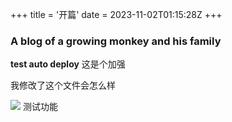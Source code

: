 +++
title = '开篇'
date = 2023-11-02T01:15:28Z
+++

### A blog of a growing monkey and his family

 **test auto deploy** 这是个加强


我修改了这个文件会怎么样

![](https://cdn.jsdelivr.net/gh/suglow/picgo@main/202405271256204.png)
测试功能